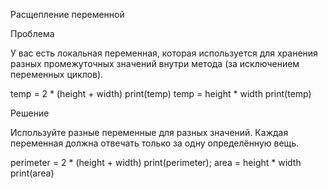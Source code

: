 Расщепление переменной

Проблема

У вас есть локальная переменная, которая используется для хранения разных промежуточных значений внутри метода (за исключением переменных циклов).

temp = 2 * (height + width)
print(temp)
temp = height * width
print(temp)

Решение

Используйте разные переменные для разных значений. Каждая переменная должна отвечать только за одну определённую вещь.

perimeter = 2 * (height + width)
print(perimeter);
area = height * width
print(area)
